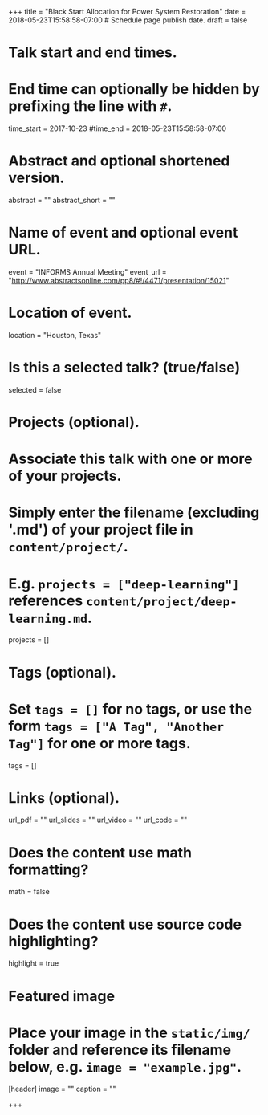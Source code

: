 +++
title = "Black Start Allocation for Power System Restoration"
date = 2018-05-23T15:58:58-07:00  # Schedule page publish date.
draft = false

# Talk start and end times.
#   End time can optionally be hidden by prefixing the line with `#`.
time_start = 2017-10-23
#time_end = 2018-05-23T15:58:58-07:00

# Abstract and optional shortened version.
abstract = ""
abstract_short = ""

# Name of event and optional event URL.
event = "INFORMS Annual Meeting"
event_url = "http://www.abstractsonline.com/pp8/#!/4471/presentation/15021"

# Location of event.
location = "Houston, Texas"

# Is this a selected talk? (true/false)
selected = false

# Projects (optional).
#   Associate this talk with one or more of your projects.
#   Simply enter the filename (excluding '.md') of your project file in `content/project/`.
#   E.g. `projects = ["deep-learning"]` references `content/project/deep-learning.md`.
projects = []

# Tags (optional).
#   Set `tags = []` for no tags, or use the form `tags = ["A Tag", "Another Tag"]` for one or more tags.
tags = []

# Links (optional).
url_pdf = ""
url_slides = ""
url_video = ""
url_code = ""

# Does the content use math formatting?
math = false

# Does the content use source code highlighting?
highlight = true

# Featured image
# Place your image in the `static/img/` folder and reference its filename below, e.g. `image = "example.jpg"`.
[header]
image = ""
caption = ""

+++
